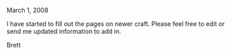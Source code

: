 March 1, 2008

I have started to fill out the pages on newer craft. Please feel free to
edit or send me updated information to add in.

Brett